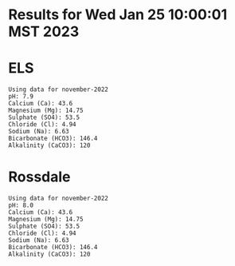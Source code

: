 # Results for Wed Jan 25 10:00:01 MST 2023
# ELS
```
Using data for november-2022
pH: 7.9
Calcium (Ca): 43.6
Magnesium (Mg): 14.75
Sulphate (SO4): 53.5
Chloride (Cl): 4.94
Sodium (Na): 6.63
Bicarbonate (HCO3): 146.4
Alkalinity (CaCO3): 120
```
# Rossdale
```
Using data for november-2022
pH: 8.0
Calcium (Ca): 43.6
Magnesium (Mg): 14.75
Sulphate (SO4): 53.5
Chloride (Cl): 4.94
Sodium (Na): 6.63
Bicarbonate (HCO3): 146.4
Alkalinity (CaCO3): 120
```
